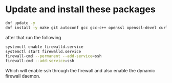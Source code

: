 
# Update and install these packages
```bash
dnf update -y
dnf install -y make git autoconf gcc gcc-c++ openssl openssl-devel curl firewalld vim policycoreutils-devel
```
after that run the following
```bash
systemctl enable firewalld.service
systemctl start firewalld.service
firewall-cmd --permanent --add-service=ssh
firewall-cmd --add-service=ssh
```

Which will enable ssh through the firewall and also enable the dynamic firewall daemon.



